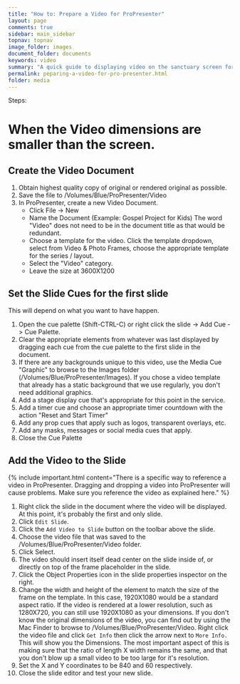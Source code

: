 ```yaml
---
title: "How to: Prepare a Video for ProPresenter"
layout: page
comments: true
sidebar: main_sidebar
topnav: topnav
image_folder: images
document_folder: documents
keywords: video
summary: "A quick guide to displaying video on the sanctuary screen for Sunday Morning Service"
permalink: peparing-a-video-for-pro-presenter.html
folder: media
---
```


Steps:

# When the Video dimensions are smaller than the screen.

## Create the Video Document

1. Obtain highest quality copy of original or rendered original as possible.
2. Save the file to /Volumes/Blue/ProPresenter/Video
3. In ProPresenter, create a new Video Document.
    - Click File -> New
    - Name the Document (Example: Gospel Project for Kids)  The word "Video" does not need to be in the document title as that would be redundant.
    - Choose a template for the video.  Click the template dropdown, select from Video & Photo Frames, choose the appropriate template for the series / layout.
    - Select the "Video" category.
    - Leave the size at 3600X1200

## Set the Slide Cues for the first slide

This will depend on what you want to have happen.

1. Open the cue palette (Shift-CTRL-C) or right click the slide -> Add Cue -> Cue Palette.
1. Clear the appropriate elements from whatever was last displayed by dragging each cue from the cue palette to the first slide in the document.
1. If there are any backgrounds unique to this video, use the Media Cue "Graphic" to browse to the Images folder (/Volumes/Blue/ProPresenter/Images).  If you chose a video template that already has a static background that we use regularly, you don't need additional graphics.
1. Add a stage display cue that's appropriate for this point in the service.
1. Add a timer cue and choose an appropriate timer countdown with the action "Reset and Start Timer"
1. Add any prop cues that apply such as logos, transparent overlays, etc.
1. Add any masks, messages or social media cues that apply.
1. Close the Cue Palette

## Add the Video to the Slide

{% include important.html content="There is a specific way to reference a video in ProPresenter.  Dragging and dropping a video into ProPresenter will cause problems.  Make sure you reference the video as explained here." %}

1. Right click the slide in the document where the video will be displayed.  At this point, it's probably the first and only slide.
1. Click `Edit Slide`.
1. Click the `Add Video to Slide` button on the toolbar above the slide.
1. Choose the video file that was saved to the /Volumes/Blue/ProPresenter/Video folder.
1. Click Select.
1. The video should insert itself dead center on the slide inside of, or directly on top of the frame placeholder in the slide.
1. Click the Object Properties icon in the slide properties inspector on the right.
1. Change the width and height of the element to match the size of the frame on the template.  In this case, 1920X1080 would be a standard aspect ratio.  If the video is rendered at a lower resolution, such as 1280X720, you can still use 1920X1080 as your dimensions.  If you don't know the original dimensions of the video, you can find out by using the Mac Finder to browse to /Volumes/Blue/ProPresenter/Video.  Right click the video file and click `Get Info` then click the arrow next to `More Info.`  This will show you the Dimensions.  The most important aspect of this is making sure that the ratio of length X width remains the same, and that you don't blow up a small video to be too large for it's resolution.
1. Set the X and Y coordinates to be 840 and 60 respectively.
1. Close the slide editor and test your new slide.

